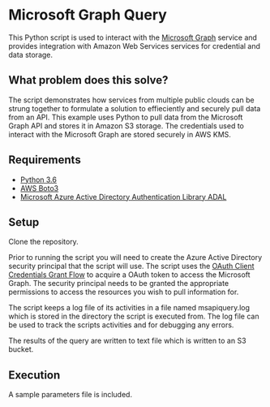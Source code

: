 # Microsoft Graph Query
This Python script is used to interact with the [Microsoft Graph](https://docs.microsoft.com/en-us/graph/overview) service and provides integration with Amazon Web Services services for credential and data storage. 

## What problem does this solve?
The script demonstrates how services from multiple public clouds can be strung together to formulate a solution to effieciently and securely pull data from an API.  This example uses Python to pull data from the Microsoft Graph API and stores it in Amazon S3 storage.  The credentials used to interact with the Microsoft Graph are stored securely in AWS KMS.

## Requirements

* [Python 3.6](https://www.python.org/downloads/release/python-360/)
* [AWS Boto3](https://boto3.amazonaws.com/v1/documentation/api/latest/index.html?id=docs_gateway)
* [Microsoft Azure Active Directory Authentication Library ADAL](https://docs.microsoft.com/en-us/azure/active-directory/develop/active-directory-authentication-libraries)

## Setup
Clone the repository.

Prior to running the script you will need to create the Azure Active Directory security principal that the script will use.  The script uses the [OAuth Client Credentials Grant Flow](https://oauth.net/2/grant-types/client-credentials/) to acquire a OAuth token to access the Microsoft Graph.  The security principal needs to be granted the appropriate permissions to access the resources you wish to pull information for.

The script keeps a log file of its activities in a file named msapiquery.log which is stored in the directory the script is executed from.  The log file can be used to track the scripts activities and for debugging any errors.

The results of the query are written to text file which is written to an S3 bucket.

## Execution
A sample parameters file is included.
